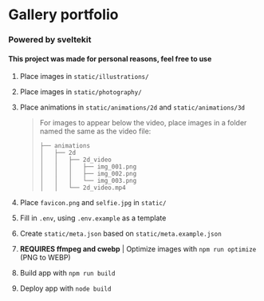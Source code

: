 # Gallery portfolio

### Powered by sveltekit

#### This project was made for personal reasons, feel free to use

1. Place images in `static/illustrations/`
2. Place images in `static/photography/`
3. Place animations in `static/animations/2d` and `static/animations/3d`

   > For images to appear below the video, place images in a folder named the same as the video file:
   >
   > ```
   > ├── animations
   > │   ├── 2d
   > │   │   ├── 2d_video
   > │   │   │   ├── img_001.png
   > │   │   │   ├── img_002.png
   > │   │   │   └── img_003.png
   > │   │   └── 2d_video.mp4
   > ```

4. Place `favicon.png` and `selfie.jpg` in `static/`
5. Fill in `.env`, using `.env.example` as a template
6. Create `static/meta.json` based on `static/meta.example.json`
7. **REQUIRES ffmpeg and cwebp** | Optimize images with `npm run optimize` (PNG to WEBP)
8. Build app with `npm run build`
9. Deploy app with `node build`
